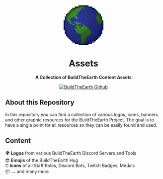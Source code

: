 <br/>
<p align="center">
  <a href="https://github.com/BuildTheEarth/assets">
    <img src="images/logos/logo.png" alt="Logo" width="128" height="128">
  </a>
</p>
<h1 align="Center">Assets</h1>
<p align="center">
  <b>A Collection of BuildTheEarth Content Assets</b>
 
</p>
<p align="center">
  <a href="https://github.com/BuildTheEarth"><img src="https://go.buildtheearth.net/official-shield" alt="BuildTheEarth Github" ></a>
</p>

## About this Repository

In this repository you can find a collection of various logos, icons, banners and other graphic resources for the BuildTheEarth Project.
The goal is to have a single point for all resources so they can be easily found and used.

## Content
🌍 **Logos** from various BuildTheEarth Discord Servers and Tools <br/>
😎 **Emojis** of the BuildTheEarth Hug<br/>
⏰ **Icons** of all Staff Roles, Discord Bots, Twitch Badges, Medals <br/>
📦 **...** and many more


